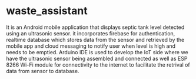 # waste_assistant

It is an Android mobile application that displays septic tank level detected using an ultrasonic sensor.
it incorporates firebase for authentication, realtime database which stores data from the sensor
and retrieved by the mobile app and cloud messaging to notify user when level is high and needs to be emptied.
Arduino IDE is used to develop the IoT side where we have the ultrasonic sensor being assembled and connected
as well as ESP 8266 Wi-Fi module for connectivity to the internet to facilitate the retrival of data from sensor to database.
